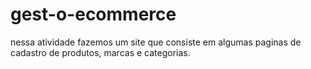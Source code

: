 # gest-o-ecommerce
nessa atividade fazemos um site que consiste em algumas paginas de cadastro de produtos, marcas e categorias.
